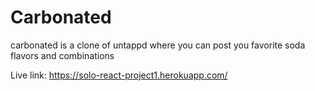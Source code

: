 # Carbonated

carbonated is a clone of untappd where you can post you favorite soda flavors and combinations

Live link: https://solo-react-project1.herokuapp.com/
